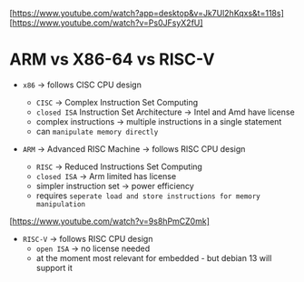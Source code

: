 [https://www.youtube.com/watch?app=desktop&v=Jk7Ul2hKqxs&t=118s]
[https://www.youtube.com/watch?v=Ps0JFsyX2fU]
# ARM vs X86-64 vs RISC-V
- `x86` -> follows CISC CPU design
  - `CISC` -> Complex Instruction Set Computing
  - `closed ISA` Instruction Set Architecture -> Intel and Amd have license
  - complex instructions -> multiple instructions in a single statement
  - can `manipulate memory directly`

- `ARM` -> Advanced RISC Machine -> follows RISC CPU design
  - `RISC` -> Reduced Instructions Set Computing
  - `closed ISA` -> Arm limited has license 
  - simpler instruction set -> power efficiency
  - requires `seperate load and store instructions for memory manipulation`

[https://www.youtube.com/watch?v=9s8hPmCZ0mk]
- `RISC-V` -> follows RISC CPU design
  - `open ISA` -> no license needed
  - at the moment most relevant for embedded - but debian 13 will support it
